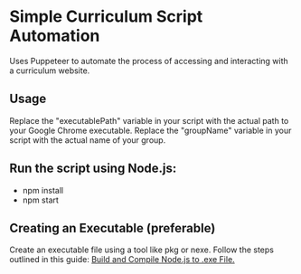 # Simple Curriculum Script Automation

Uses Puppeteer to automate the process of accessing and interacting with a curriculum website.

## Usage
Replace the "executablePath" variable in your script with the actual path to your Google Chrome executable.
Replace the "groupName" variable in your script with the actual name of your group.

## Run the script using Node.js:
- npm install
- npm start

## Creating an Executable (preferable)
Create an executable file using a tool like pkg or nexe. Follow the steps outlined in this guide: [Build and Compile Node.js to .exe File.](https://thriveread.com/build-and-compile-nodejs-to-exe-file/)
